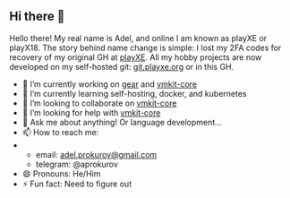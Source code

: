 ## Hi there 👋

Hello there! My real name is Adel, and online I am known as playXE or playX18. The story behind name change is simple: I lost my 2FA codes for recovery of my original GH at [playXE](https://github.com/playxe). All my hobby projects are now developed on my self-hosted git: [git.playxe.org](https://git.playxe.org) or in this GH. 

- 🔭 I’m currently working on [gear](https://github.com/gear-tech/gear) and [vmkit-core](https://git.playxe.org/playXE/vmkit-core)
- 🌱 I’m currently learning self-hosting, docker, and kubernetes
- 👯 I’m looking to collaborate on [vmkit-core](https://git.playxe.org/playXE/vmkit-core)
- 🤔 I’m looking for help with [vmkit-core](https://git.playxe.org/playXE/vmkit-core)
- 💬 Ask me about anything! Or language development...
- 📫 How to reach me:
- - email: adel.prokurov@gmail.com
  - telegram: @aprokurov
- 😄 Pronouns: He/Him
- ⚡ Fun fact: Need to figure out
<!--
**playX18/playX18** is a ✨ _special_ ✨ repository because its `README.md` (this file) appears on your GitHub profile.

Here are some ideas to get you started:

- 🔭 I’m currently working on ...
- 🌱 I’m currently learning ...
- 👯 I’m looking to collaborate on ...
- 🤔 I’m looking for help with ...
- 💬 Ask me about ...
- 📫 How to reach me: ...
- 😄 Pronouns: ...
- ⚡ Fun fact: ...
-->

